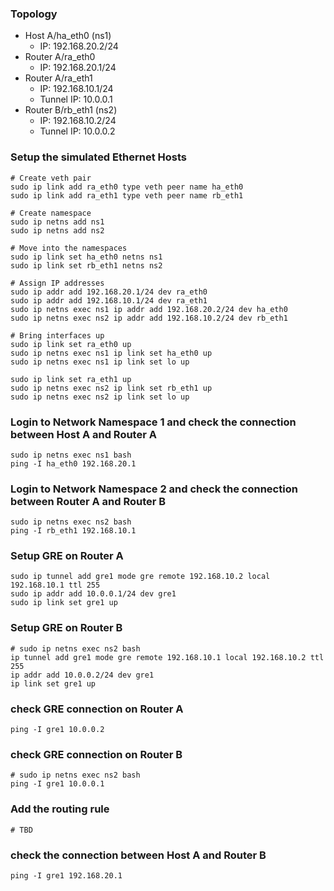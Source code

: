 ### Topology
- Host A/ha_eth0 (ns1)
  - IP: 192.168.20.2/24
- Router A/ra_eth0
  - IP: 192.168.20.1/24
- Router A/ra_eth1
  - IP: 192.168.10.1/24
  - Tunnel IP: 10.0.0.1
- Router B/rb_eth1 (ns2)
  - IP: 192.168.10.2/24
  - Tunnel IP: 10.0.0.2

### Setup the simulated Ethernet Hosts
```
# Create veth pair
sudo ip link add ra_eth0 type veth peer name ha_eth0
sudo ip link add ra_eth1 type veth peer name rb_eth1

# Create namespace
sudo ip netns add ns1
sudo ip netns add ns2

# Move into the namespaces
sudo ip link set ha_eth0 netns ns1
sudo ip link set rb_eth1 netns ns2

# Assign IP addresses
sudo ip addr add 192.168.20.1/24 dev ra_eth0
sudo ip addr add 192.168.10.1/24 dev ra_eth1
sudo ip netns exec ns1 ip addr add 192.168.20.2/24 dev ha_eth0
sudo ip netns exec ns2 ip addr add 192.168.10.2/24 dev rb_eth1

# Bring interfaces up
sudo ip link set ra_eth0 up
sudo ip netns exec ns1 ip link set ha_eth0 up
sudo ip netns exec ns1 ip link set lo up

sudo ip link set ra_eth1 up
sudo ip netns exec ns2 ip link set rb_eth1 up
sudo ip netns exec ns2 ip link set lo up
```

### Login to Network Namespace 1 and check the connection between Host A and Router A
```
sudo ip netns exec ns1 bash
ping -I ha_eth0 192.168.20.1
```

### Login to Network Namespace 2 and check the connection between Router A and Router B
```
sudo ip netns exec ns2 bash
ping -I rb_eth1 192.168.10.1
```

### Setup GRE on Router A
```
sudo ip tunnel add gre1 mode gre remote 192.168.10.2 local 192.168.10.1 ttl 255
sudo ip addr add 10.0.0.1/24 dev gre1
sudo ip link set gre1 up
```

### Setup GRE on Router B
```
# sudo ip netns exec ns2 bash
ip tunnel add gre1 mode gre remote 192.168.10.1 local 192.168.10.2 ttl 255
ip addr add 10.0.0.2/24 dev gre1
ip link set gre1 up
```

### check GRE connection on Router A
```
ping -I gre1 10.0.0.2
```

### check GRE connection on Router B
```
# sudo ip netns exec ns2 bash
ping -I gre1 10.0.0.1
```

### Add the routing rule
```
# TBD
```

### check the connection between Host A and Router B
```
ping -I gre1 192.168.20.1
```
